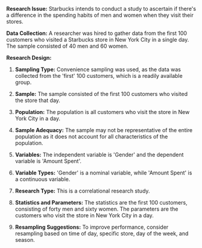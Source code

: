 **Research Issue:**
Starbucks intends to conduct a study to ascertain if there's a difference in the spending habits of men and women when they visit their stores.

**Data Collection:**
A researcher was hired to gather data from the first 100 customers who visited a Starbucks store in New York City in a single day. The sample consisted of 40 men and 60 women.

**Research Design:**

1. **Sampling Type:** Convenience sampling was used, as the data was collected from the 'first' 100 customers, which is a readily available group.

2. **Sample:** The sample consisted of the first 100 customers who visited the store that day.

3. **Population:** The population is all customers who visit the store in New York City in a day.

4. **Sample Adequacy:** The sample may not be representative of the entire population as it does not account for all characteristics of the population.

5. **Variables:** The independent variable is 'Gender' and the dependent variable is 'Amount Spent'.

6. **Variable Types:** 'Gender' is a nominal variable, while 'Amount Spent' is a continuous variable.

7. **Research Type:** This is a correlational research study.

8. **Statistics and Parameters:** The statistics are the first 100 customers, consisting of forty men and sixty women. The parameters are the customers who visit the store in New York City in a day.

9. **Resampling Suggestions:** To improve performance, consider resampling based on time of day, specific store, day of the week, and season.